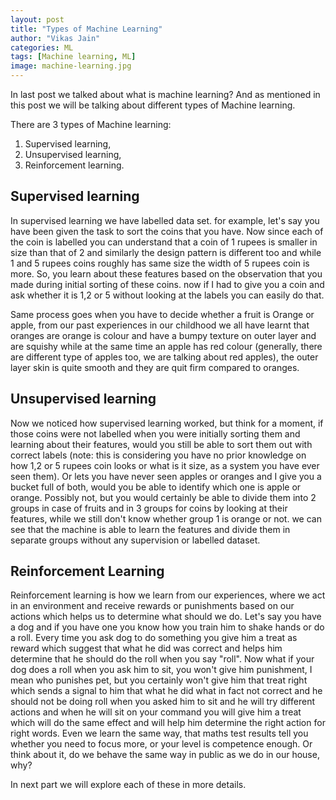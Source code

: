 ```yaml
---
layout: post
title: "Types of Machine Learning"
author: "Vikas Jain"
categories: ML
tags: [Machine learning, ML]
image: machine-learning.jpg
---
```


In last post we talked about what is machine learning? And as mentioned in this post we will be talking about different types of Machine learning.

There are 3 types of Machine learning:
1. Supervised learning,
2. Unsupervised learning,
3. Reinforcement learning.


## Supervised learning

In supervised learning we have labelled data set. for example, let's say you have been given the task to sort the coins that you have. Now since each of the coin is labelled you can understand that a coin of 1 rupees is smaller in size than that of 2 and similarly the design pattern is different too and while 1 and 5 rupees coins roughly has same size the width of 5 rupees coin is more. So, you learn about these features based on the observation that you made during initial sorting of these coins. now if I had to give you a coin and ask whether it is 1,2 or 5 without looking at the labels you can easily do that.

Same process goes when you have to decide whether a fruit is Orange or apple, from our past experiences in our childhood we all have learnt that oranges are orange is colour and have a bumpy texture on outer layer and are squishy while at the same time an apple has red colour (generally, there are different type of apples too, we are talking about red apples), the outer layer skin is quite smooth and they are quit firm compared to oranges.


## Unsupervised learning

Now we noticed how supervised learning worked, but think for a moment, if those coins were not labelled when you were initially sorting them and learning about their features, would you still be able to sort them out with correct labels (note: this is considering you have no prior knowledge on how 1,2 or 5 rupees coin looks or what is it size, as a system you have ever seen them). Or lets you have never seen apples or oranges and I give you a bucket full of both, would you be able to identify which one is apple or orange.
Possibly not, but you would certainly be able to divide them into 2 groups in case of fruits and in 3 groups for coins by looking at their features, while we still don't know whether group 1 is orange or not. we can see that the machine is able to learn the features and divide them in separate groups without any supervision or labelled dataset.

## Reinforcement Learning
Reinforcement learning is how we learn from our experiences, where we act in an environment and receive rewards or punishments based on our actions which helps us to determine what should we do.
Let's say you have a dog and if you have one you know how you train him to shake hands or do a roll. Every time you ask dog to do something you give him a treat as reward which suggest that what he did was correct and helps him determine that he should do the roll when you say "roll". Now what if your dog does a roll when you ask him to sit, you won't give him punishment, I mean who punishes pet, but you certainly won't give him that treat right which sends a signal to him that what he did what in fact not correct and he should not be doing roll when you asked him to sit and he will try different actions and when he will sit on your command you will give him a treat which will do the same effect and will help him determine the right action for right words.
Even we learn the same way, that maths test results tell you whether you need to focus more, or your level is competence enough. Or think about it, do we behave the same way in public as we do in our house, why?

In next part we will explore each of these in more details.
